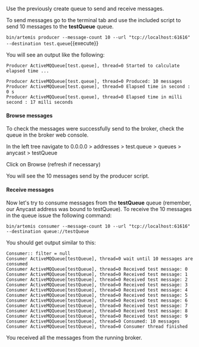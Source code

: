 Use the previously create queue to send and receive messages.

To send messages go to the terminal tab and use the included script to send 10 messages to the **testQueue** queue.

`bin/artemis producer --message-count 10 --url "tcp://localhost:61616" --destination test.queue`{{execute}}

You will see an output like the following:

```
Producer ActiveMQQueue[test.queue], thread=0 Started to calculate elapsed time ...           

Producer ActiveMQQueue[test.queue], thread=0 Produced: 10 messages                           
Producer ActiveMQQueue[test.queue], thread=0 Elapsed time in second : 0 s                    
Producer ActiveMQQueue[test.queue], thread=0 Elapsed time in milli second : 17 milli seconds
```

#### Browse messages

To check the messages were successfully send to the broker, check the queue in the broker web console.

In the left tree navigate to 0.0.0.0 > addresses > test.queue > queues > anycast > testQueue

Click on Browse (refresh if necessary)

You will see the 10 messages send by the producer script.

#### Receive messages

Now let's try to consume messages from the **testQueue** queue (remember, our Anycast address was bound to testQueue). To receive the 10 messages in the queue issue the following command:

`bin/artemis consumer --message-count 10 --url "tcp://localhost:61616" --destination queue://testQueue`

You should get output similar to this:

```
Consumer:: filter = null                                                                    
Consumer ActiveMQQueue[testQueue], thread=0 wait until 10 messages are consumed             
Consumer ActiveMQQueue[testQueue], thread=0 Received test message: 0                        
Consumer ActiveMQQueue[testQueue], thread=0 Received test message: 1                        
Consumer ActiveMQQueue[testQueue], thread=0 Received test message: 2                        
Consumer ActiveMQQueue[testQueue], thread=0 Received test message: 3                        
Consumer ActiveMQQueue[testQueue], thread=0 Received test message: 4                        
Consumer ActiveMQQueue[testQueue], thread=0 Received test message: 5                        
Consumer ActiveMQQueue[testQueue], thread=0 Received test message: 6                        
Consumer ActiveMQQueue[testQueue], thread=0 Received test message: 7                        
Consumer ActiveMQQueue[testQueue], thread=0 Received test message: 8                        
Consumer ActiveMQQueue[testQueue], thread=0 Received test message: 9                        
Consumer ActiveMQQueue[testQueue], thread=0 Consumed: 10 messages                           
Consumer ActiveMQQueue[testQueue], thread=0 Consumer thread finished
```

You received all the messages from the running broker.
